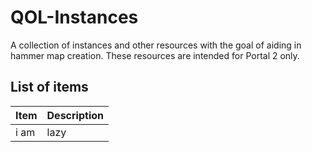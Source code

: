 # QOL-Instances
A collection of instances and other resources with the goal of aiding in hammer map creation. These resources are intended for Portal 2 only.

## List of items
| Item | Description |
| - | - |
| i am | lazy |
